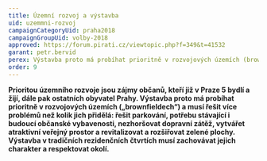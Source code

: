 ```yaml
---
title: Územní rozvoj a výstavba
uid: uzemmni-rozvoj
campaignCategoryUid: praha2018
campaignGroupUid: volby-2018
approved: https://forum.pirati.cz/viewtopic.php?f=349&t=41532
garant: petr.bervid
perex: Výstavba proto má probíhat prioritně v rozvojových územích (brownfieldech) a musí řešit více problémů než kolik jich přidělá. Řešit parkování, potřebu stávající i budoucí občanské vybavenosti, nezhoršovat dopravní zátěž, vytvářet atraktivní veřejný prostor a revitalizovat a rozšiřovat zelené plochy.  
order: 9
---
```


**Prioritou územního rozvoje jsou zájmy občanů, kteří již v Praze 5 bydlí a žijí, dále pak ostatních obyvatel Prahy. Výstavba proto má probíhat prioritně v rozvojových územích („brownfieldech“) a musí řešit více problémů než kolik jich přidělá: řešit parkování, potřebu stávající i budoucí občanské vybavenosti, nezhoršovat dopravní zátěž, vytvářet atraktivní veřejný prostor a revitalizovat a rozšiřovat zelené plochy. Výstavba v tradičních rezidenčních čtvrtích musí zachovávat jejich charakter a respektovat okolí.**
